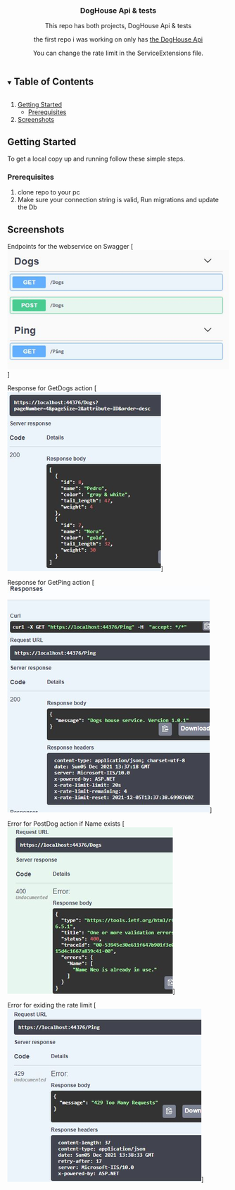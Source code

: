 <h3 align="center">DogHouse Api &  tests </h3>

  <p align="center">
   This repo has both projects, DogHouse Api & tests
  </p>
  <p align="center">
   the first repo i was working on only has <a href="https://www.github.com/DavidMares22/DogApi">the DogHouse Api</a> 
  </p>
   <p align="center">
   You can change the rate limit in the ServiceExtensions file. 
  </p>
</p>



<!-- TABLE OF CONTENTS -->
<details open="open">
  <summary><h2 style="display: inline-block">Table of Contents</h2></summary>
  <ol>
   <li>
      <a href="#getting-started">Getting Started</a>
      <ul>
        <li><a href="#prerequisites">Prerequisites</a></li>
      </ul>
    </li>
    <li>
      <a href="#screenshots">Screenshots</a>
    </li>
    
  </ol>
</details>

 

<!-- GETTING STARTED -->
## Getting Started

To get a local copy up and running follow these simple steps.

### Prerequisites
1. clone repo to your pc
2. Make sure your connection string is valid, Run migrations and update the Db



<!-- SCREENSHOTS -->
## Screenshots


Endpoints for the webservice on Swagger
[![name](https://raw.githubusercontent.com/DavidMares22/DogsHouse-Test/main/Screenshots/index.JPG)] 

Response for GetDogs action
[![name](https://raw.githubusercontent.com/DavidMares22/DogsHouse-Test/main/Screenshots/responseOfget.JPG)] 

Response for GetPing action
[![name](https://raw.githubusercontent.com/DavidMares22/DogsHouse-Test/main/Screenshots/responseOfping.JPG)] 

Error for PostDog action if Name exists
[![name](https://raw.githubusercontent.com/DavidMares22/DogsHouse-Test/main/Screenshots/duplicateName.JPG)] 

Error for exiding the rate limit
[![name](https://raw.githubusercontent.com/DavidMares22/DogsHouse-Test/main/Screenshots/429error.JPG)] 
